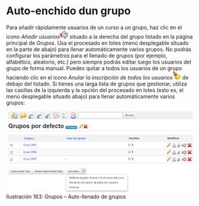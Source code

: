 # Auto-enchido dun grupo

Para añadir rápidamente usuarios de un curso a un grupo, haz clic en el icono _Añadir usuarios_![](../../.gitbook/assets/graphics283%20%284%29.png) situado a la derecha del grupo listado en la página principal de _Grupos_. Usa el procesado en lotes \(menú desplegable situado en la parte de abajo\) para llenar automáticamente varios grupos. No podrás configurar los parámetros para el llenado de grupos \(por ejemplo, alfabético, aleatorio, etc.\) pero siempre podrás editar luego los usuarios del grupo de forma manual. Puedes quitar a todos los usuarios de un grupo haciendo clic en el icono _Anular la inscripción de todos los usuarios_![](../../.gitbook/assets/graphics284%20%284%29.png) de debajo del listado. Si tienes una larga lista de grupos que gestionar, utiliza las casillas de la izquierda y la opción del procesado en lotes \(esto es, el menú desplegable situado abajo\) para llenar automáticamente varios grupos:

![](../../.gitbook/assets/images215%20%284%29.png)Ilustración 163: Grupos – Auto-llenado de grupos

